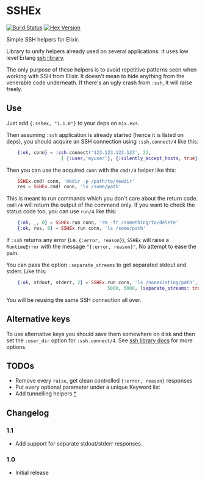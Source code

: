 # SSHEx
[![Build Status](https://travis-ci.org/rubencaro/sshex.svg?branch=master)](https://travis-ci.org/rubencaro/sshex)
[![Hex Version](http://img.shields.io/hexpm/v/sshex.svg?style=flat)](https://hex.pm/packages/sshex)

Simple SSH helpers for Elixir.

Library to unify helpers already used on several applications. It uses low level Erlang [ssh library](http://www.erlang.org/doc/man/ssh.html).

The only purpose of these helpers is to avoid repetitive patterns seen when working with SSH from Elixir. It doesn't mean to hide anything from the venerable code underneath. If there's an ugly crash from `:ssh`, it will raise freely.

## Use

Just add `{:sshex, "1.1.0"}` to your deps on `mix.exs`.

Then assuming `:ssh` application is already started (hence it is listed on deps), you should acquire an SSH connection using `:ssh.connect/4` like this:

```elixir
    {:ok, conn} = :ssh.connect('123.123.123.123', 22,
                    [ {:user,'myuser'}, {:silently_accept_hosts, true} ], 5000)
```

Then you can use the acquired `conn` with the `cmd!/4` helper like this:

```elixir
    SSHEx.cmd! conn, 'mkdir -p /path/to/newdir'
    res = SSHEx.cmd! conn, 'ls /some/path'
```

This is meant to run commands which you don't care about the return code. `cmd!/4` will return the output of the command only. If you want to check the status code too, you can use `run/4` like this:

```elixir
    {:ok, _, 0} = SSHEx.run conn, 'rm -fr /something/to/delete'
    {:ok, res, 0} = SSHEx.run conn, 'ls /some/path'
```

If `:ssh` returns any error (i.e. `{:error, reason}`), `SSHEx` will raise a `RuntimeError` with the message `"{:error, reason}"`. No attempt to ease the pain.

You can pass the option `:separate_streams` to get separated stdout and stderr. Like this:

```elixir
    {:ok, stdout, stderr, 2} = SSHEx.run conn, 'ls /nonexisting/path',
                                     5000, 5000, [separate_streams: true]
```

You will be reusing the same SSH connection all over.


## Alternative keys

To use alternative keys you should save them somewhere on disk and then set the `:user_dir` option for `:ssh.connect/4`. See [ssh library docs](http://www.erlang.org/doc/man/ssh.html) for more options.


## TODOs

* Remove every `raise`, get clean controlled `{:error, reason}` responses
* Put every optional parameter under a unique Keyword list
* Add tunnelling helpers [*](http://erlang.org/pipermail/erlang-questions/2014-June/079481.html)

## Changelog

### 1.1

* Add support for separate stdout/stderr responses.

### 1.0

* Initial release
